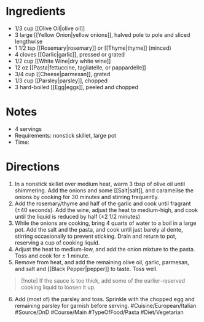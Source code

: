 # Ingredients
- 1/3 cup [[Olive Oil|olive oil]]
- 3 large [[Yellow Onion|yellow onions]], halved pole to pole and sliced lengthwise
- 1 1/2 tsp [[Rosemary|rosemary]] or [[Thyme|thyme]] (minced)
- 4 cloves [[Garlic|garlic]], pressed or grated
- 1/2 cup [[White Wine|dry white wine]]
- 12 oz [[Pasta|fettuccine, tagliatelle, or pappardelle]]
- 3/4 cup [[Cheese|parmesan]], grated
- 1/3 cup [[Parsley|parsley]], chopped
- 3 hard-boiled [[Egg|eggs]], peeled and chopped
# Notes
- 4 servings
- Requirements: nonstick skillet, large pot
- Time:
# Directions
1. In a nonstick skillet over medium heat, warm 3 tbsp of olive oil until shimmering. Add the onions and some [[Salt|salt]], and caramelise the onions by cooking for 30 minutes and stirring frequently.
2. Add the rosemary/thyme and half of the garlic and cook until fragrant (±40 seconds). Add the wine, adjust the heat to medium-high, and cook until the liquid is reduced by half (±2 1/2 minutes)
3. While the onions are cooking, bring 4 quarts of water to a boil in a large pot. Add the salt and the pasta, and cook until just barely al dente, stirring occasionally to prevent sticking. Drain and return to pot, reserving a cup of cooking liquid.
4. Adjust the heat to medium-low, and add the onion mixture to the pasta. Toss and cook for ± 1 minute. 
5. Remove from heat, and add the remaining olive oil, garlic, parmesan, and salt and [[Black Pepper|pepper]] to taste. Toss well.
> [!note] If the sauce is too thick, add some of the earlier-reserved cooking liquid to loosen it up.
6. Add (most of) the parsley and toss. Sprinkle with the chopped egg and remaining parsley for garnish before serving.
#Cuisine/European/Italian #Source/DnD #Course/Main #TypeOfFood/Pasta #Diet/Vegetarian 